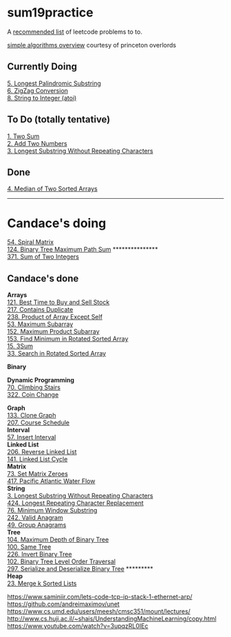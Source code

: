 # sum19practice

A [recommended list](https://www.teamblind.com/article/New-Year-Gift---Curated-List-of-Top-100-LeetCode-Questions-to-Save-Your-Time-OaM1orEU "YEET") of leetcode problems to to.


[simple algorithms overview](https://algs4.cs.princeton.edu/home/ "yeee") courtesy of princeton overlords <br/>


## Currently Doing
[5. Longest Palindromic Substring](https://leetcode.com/problems/longest-palindromic-substring/ "Longest Palindromic Substring")
<br/>
[6. ZigZag Conversion](https://leetcode.com/problems/zigzag-conversion/ "ZigZag Conversion")
<br/>
[8. String to Integer (atoi)](https://leetcode.com/problems/string-to-integer-atoi/ "String to Integer (atoi)")
<br/>

## To Do (totally tentative)
[1. Two Sum](https://leetcode.com/problems/two-sum/ "Two Sum")<br/>
[2. Add Two Numbers](https://leetcode.com/problems/add-two-numbers/ "Add Two Numbers")<br/>
[3. Longest Substring Without Repeating Characters](https://leetcode.com/problems/longest-substring-without-repeating-characters/ "Longest Substring Without Repeating Characters")<br/>

## Done
[4. Median of Two Sorted Arrays](https://leetcode.com/problems/median-of-two-sorted-arrays/ "Median of Two Sorted Arrays")
<br/>



---

# Candace's doing
[54. Spiral Matrix](https://leetcode.com/problems/spiral-matrix/)<br/>
[124. Binary Tree Maximum Path Sum](https://leetcode.com/problems/binary-tree-maximum-path-sum/) *************** <br/>
[371. Sum of Two Integers](https://leetcode.com/problems/sum-of-two-integers/)<br/>


## Candace's done

__Arrays__ <br />
[121. Best Time to Buy and Sell Stock](https://leetcode.com/problems/best-time-to-buy-and-sell-stock/)<br/>
[217. Contains Duplicate](https://leetcode.com/problems/contains-duplicate/)<br/>
[238. Product of Array Except Self](https://leetcode.com/problems/product-of-array-except-self/)<br/>
[53. Maximum Subarray](https://leetcode.com/problems/maximum-subarray/)<br/>
[152. Maximum Product Subarray](https://leetcode.com/problems/maximum-product-subarray/)<br/>
[153. Find Minimum in Rotated Sorted Array](https://leetcode.com/problems/find-minimum-in-rotated-sorted-array/)<br/>
[15. 3Sum](https://leetcode.com/problems/3sum/)<br/>
[33. Search in Rotated Sorted Array](https://leetcode.com/problems/search-in-rotated-sorted-array/)<br/>

__Binary__ <br />

__Dynamic Programming__ <br />
[70. Climbing Stairs](https://leetcode.com/problems/climbing-stairs/ "come up w reccurence relation")<br/>
[322. Coin Change](https://leetcode.com/problems/coin-change/)<br/>

__Graph__ <br />
[133. Clone Graph](https://leetcode.com/problems/clone-graph/)<br/>
[207. Course Schedule](https://leetcode.com/problems/course-schedule/)<br/>
__Interval__ <br />
[57. Insert Interval](https://leetcode.com/problems/insert-interval/)<br/>
__Linked List__ <br />
[206. Reverse Linked List](https://leetcode.com/problems/reverse-linked-list/)<br/>
[141. Linked List Cycle](https://leetcode.com/problems/linked-list-cycle/)<br/>
__Matrix__ <br />
[73. Set Matrix Zeroes](https://leetcode.com/problems/set-matrix-zeroes/)<br/>
[417. Pacific Atlantic Water Flow](https://leetcode.com/problems/pacific-atlantic-water-flow/)<br/>
__String__ <br />
[3. Longest Substring Without Repeating Characters](https://leetcode.com/problems/longest-substring-without-repeating-characters/)<br/>
[424. Longest Repeating Character Replacement](https://leetcode.com/problems/longest-repeating-character-replacement/)<br/>
[76. Minimum Window Substring](https://leetcode.com/problems/minimum-window-substring/)<br/>
[242. Valid Anagram](https://leetcode.com/problems/valid-anagram/)<br/>
[49. Group Anagrams](https://leetcode.com/problems/group-anagrams/)<br/>
__Tree__ <br />
[104. Maximum Depth of Binary Tree](https://leetcode.com/problems/maximum-depth-of-binary-tree/)<br/>
[100. Same Tree](https://leetcode.com/problems/same-tree/)<br/>
[226. Invert Binary Tree](https://leetcode.com/problems/invert-binary-tree/)<br/>
[102. Binary Tree Level Order Traversal](https://leetcode.com/problems/binary-tree-level-order-traversal/)<br/>
[297. Serialize and Deserialize Binary Tree](https://leetcode.com/problems/serialize-and-deserialize-binary-tree/) *********<br/>
__Heap__ <br />
[23. Merge k Sorted Lists](https://leetcode.com/problems/merge-k-sorted-lists/)<br/>



https://www.saminiir.com/lets-code-tcp-ip-stack-1-ethernet-arp/ <br/>
https://github.com/andreimaximov/unet <br/>
https://www.cs.umd.edu/users/meesh/cmsc351/mount/lectures/ <br/>
http://www.cs.huji.ac.il/~shais/UnderstandingMachineLearning/copy.html
https://www.youtube.com/watch?v=3upqzRL0IEc